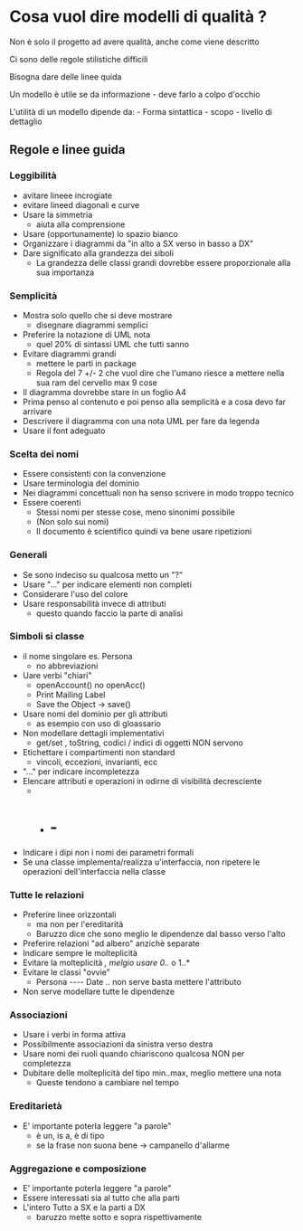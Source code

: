 # Cosa vuol dire modelli di qualità ? 
Non è solo il progetto ad avere qualità,
anche come viene descritto

Ci sono delle regole stilistiche difficili

Bisogna dare delle linee quida

Un modello è utile se da informazione
    - deve farlo a colpo d'occhio 

L'utilità di un modello dipende da:
    - Forma sintattica
    - scopo 
    - livello di dettaglio

## Regole e linee guida
### Leggibilità
- avitare lineee incrogiate
- evitare lineed diagonali e curve
- Usare la simmetria
    - aiuta alla comprensione
- Usare (opportunamente) lo spazio bianco
- Organizzare i diagrammi da "in alto a SX verso in basso a DX"
- Dare significato alla grandezza dei siboli
    - La grandezza delle classi grandi dovrebbe essere proporzionale alla sua importanza
### Semplicità
- Mostra solo quello che si deve mostrare
    - disegnare diagrammi semplici
- Preferire la notazione di UML nota
    - quel 20% di sintassi UML che tutti sanno
- Evitare diagrammi grandi
    - mettere le parti in package
    - Regola del 7 +/- 2 che vuol dire che l'umano riesce a mettere nella sua ram del cervello max 9 cose
- Il diagramma dovrebbe stare in un foglio A4
- Prima penso al contenuto e poi penso alla semplicità e a cosa devo far arrivare  
- Descrivere il diagramma con una nota UML per fare da legenda
- Usare il font adeguato

### Scelta dei nomi 
- Essere consistenti con la convenzione
- Usare terminologia del dominio
- Nei diagrammi concettuali non ha senso scrivere in modo troppo tecnico
- Essere coerenti
    - Stessi nomi per stesse cose, meno sinonimi possibile
    - (Non solo sui nomi)
    - Il documento è scientifico quindi va bene usare ripetizioni

### Generali
- Se sono indeciso su qualcosa metto un "?"
- Usare "..." per indicare elementi non completi
- Considerare l'uso del colore
- Usare responsabilità invece di attributi
    - questo quando faccio la parte di analisi

### Simboli si classe
- il nome singolare es. Persona
    - no abbreviazioni
- Uare verbi "chiari" 
    - openAccount() no openAcc()
    - Print Mailing Label
    - Save the Object -> save()
- Usare nomi del dominio per gli attributi
    - as esempio con uso di gloassario
- Non modellare dettagli implementativi
    - get/set , toString, codici / indici di oggetti NON servono
- Etichettare i compartimenti non standard
    - vincoli, eccezioni, invarianti, ecc
- "..." per indicare incompletezza
- Elencare attributi e operazioni in odirne di visibilità decresciente
    - + # - 
- Indicare i dipi non i nomi dei parametri formali
- Se una classe implementa/realizza u'interfaccia, non ripetere le operazioni dell'interfaccia nella classe

### Tutte le relazioni
- Preferire linee orizzontali 
    - ma non per l'ereditarità
    - Baruzzo dice che sono meglio le dipendenze dal basso verso l'alto
- Preferire relazioni "ad albero" anzichè separate
- Indicare sempre le molteplicità
- Evitare la molteplicità *, melgio usare 0..* o 1..*
- Evitare le classi "ovvie"
    - Persona ---- Date .. non serve basta mettere l'attributo
- Non serve modellare tutte le dipendenze

### Associazioni
- Usare i verbi in forma attiva
- Possibilmente associazioni da sinistra verso destra
- Usare nomi dei ruoli quando chiariscono qualcosa NON per completezza
- Dubitare delle molteplicità del tipo min..max, meglio mettere una nota
    - Queste tendono a cambiare nel tempo

### Ereditarietà
- E' importante poterla leggere "a parole"
    - è un, is a, è di tipo
    - se la frase non suona bene -> campanello d'allarme 

### Aggregazione e composizione
- E' importante poterla leggere "a parole"
- Essere interessati sia al tutto che alla parti
- L'intero Tutto a SX e la parti a DX
    - baruzzo mette sotto e sopra rispettivamente

